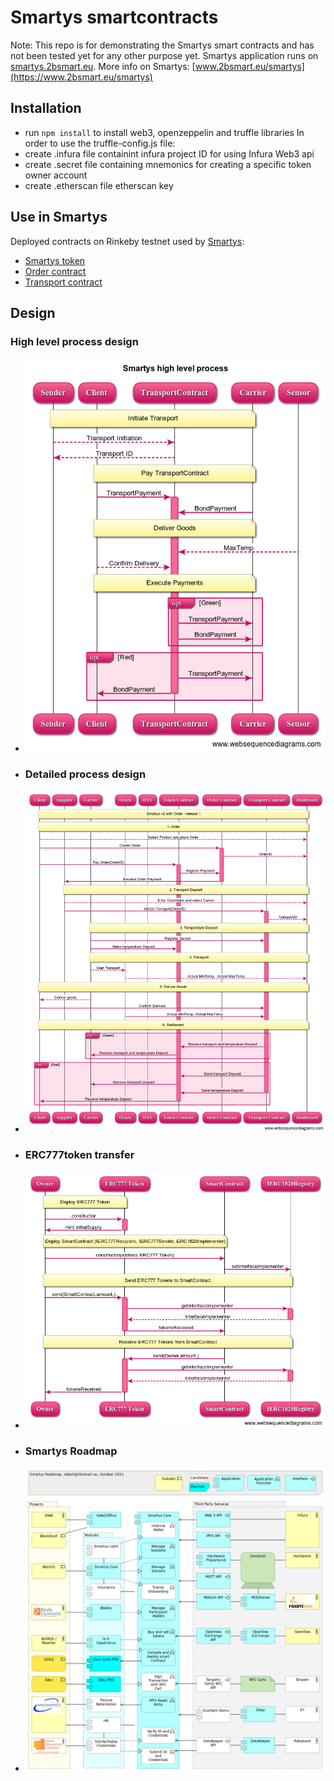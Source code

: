 # Smartys smartcontracts
Note: This repo is for demonstrating the Smartys smart contracts and has not been tested yet for any other purpose yet. 
Smartys application runs on [smartys.2bsmart.eu](https://smartys.2bsmart.eu).
More info on Smartys: [www.2bsmart.eu/smartys](https://www.2bsmart.eu/smartys)
## Installation
* run `npm install` to install web3, openzeppelin and truffle libraries
In order to use the truffle-config.js file:
* create .infura file containint infura project ID for using Infura Web3 api
* create .secret file containing mnemonics for creating a specific token owner account 
* create .etherscan file etherscan key 
## Use in Smartys

Deployed contracts on Rinkeby testnet used by [Smartys](https://smartys.2bsmart.eu/):
* [Smartys token](https://rinkeby.etherscan.io/token/0xe0d15a857b78e4472876476bef9da392ec5bce23?a=0xa2da9f1522f346cef858d23c2be740568313435e#code)
* [Order contract](https://rinkeby.etherscan.io/address/0xe513670d42f6b1CBa88D2c28Fd0a9ff4C3397055#code)
* [Transport contract](https://rinkeby.etherscan.io/address/0x19BEf719F472CbA8b4eAA829682A89Fd6d794089#code) 
## Design
### High level process design
* ![High level process design](https://github.com/robertrongen/smartys-smartcontracts/blob/main/images/smartys_high_level.png)
* ### Detailed process design
* ![Detailed design](https://github.com/robertrongen/smartys-smartcontracts/blob/main/images/smartys_v2_detailed.png)
* ### ERC777token transfer
* ![ERC777token transfer](https://github.com/robertrongen/smartys-smartcontracts/blob/main/images/erc777_token_transfer.png)
* ### Smartys Roadmap
* ![Roadmap](https://github.com/robertrongen/smartys-smartcontracts/blob/main/images/smartys_roadmap_2022.png)
